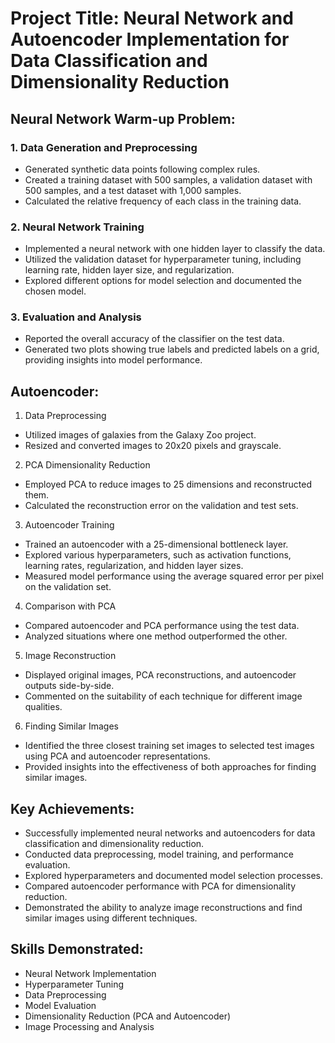 # Project Title: Neural Network and Autoencoder Implementation for Data Classification and Dimensionality Reduction

## Neural Network Warm-up Problem:
### 1. Data Generation and Preprocessing
- Generated synthetic data points following complex rules.
- Created a training dataset with 500 samples, a validation dataset with 500 samples, and a test dataset with 1,000 samples.
- Calculated the relative frequency of each class in the training data.

### 2. Neural Network Training
- Implemented a neural network with one hidden layer to classify the data.
- Utilized the validation dataset for hyperparameter tuning, including learning rate, hidden layer size, and regularization.
- Explored different options for model selection and documented the chosen model.

### 3. Evaluation and Analysis
- Reported the overall accuracy of the classifier on the test data.
- Generated two plots showing true labels and predicted labels on a grid, providing insights into model performance.

## Autoencoder:
1. Data Preprocessing
- Utilized images of galaxies from the Galaxy Zoo project.
- Resized and converted images to 20x20 pixels and grayscale.

2. PCA Dimensionality Reduction
- Employed PCA to reduce images to 25 dimensions and reconstructed them.
- Calculated the reconstruction error on the validation and test sets.

3. Autoencoder Training
- Trained an autoencoder with a 25-dimensional bottleneck layer.
- Explored various hyperparameters, such as activation functions, learning rates, regularization, and hidden layer sizes.
- Measured model performance using the average squared error per pixel on the validation set.

4. Comparison with PCA
- Compared autoencoder and PCA performance using the test data.
- Analyzed situations where one method outperformed the other.

5. Image Reconstruction
- Displayed original images, PCA reconstructions, and autoencoder outputs side-by-side.
- Commented on the suitability of each technique for different image qualities.

6. Finding Similar Images
- Identified the three closest training set images to selected test images using PCA and autoencoder representations.
- Provided insights into the effectiveness of both approaches for finding similar images.

## Key Achievements:
- Successfully implemented neural networks and autoencoders for data classification and dimensionality reduction.
- Conducted data preprocessing, model training, and performance evaluation.
- Explored hyperparameters and documented model selection processes.
- Compared autoencoder performance with PCA for dimensionality reduction.
- Demonstrated the ability to analyze image reconstructions and find similar images using different techniques.

## Skills Demonstrated:
- Neural Network Implementation
- Hyperparameter Tuning
- Data Preprocessing
- Model Evaluation
- Dimensionality Reduction (PCA and Autoencoder)
- Image Processing and Analysis
